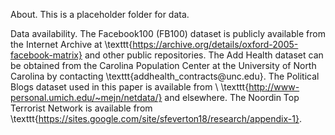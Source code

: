 About. This is a placeholder folder for data.

Data availability. The Facebook100 (FB100) dataset is publicly available from the Internet Archive at \texttt{https://archive.org/details/oxford-2005-facebook-matrix} and other public repositories. The Add Health dataset can be obtained from the Carolina Population Center at the University of North Carolina by contacting \texttt{addhealth\_contracts$@$unc.edu}. The Political Blogs dataset used in this paper is available from \\
\texttt{http://www-personal.umich.edu/~mejn/netdata/} and elsewhere. The Noordin Top Terrorist Network is available from \texttt{https://sites.google.com/site/sfeverton18/research/appendix-1}.

